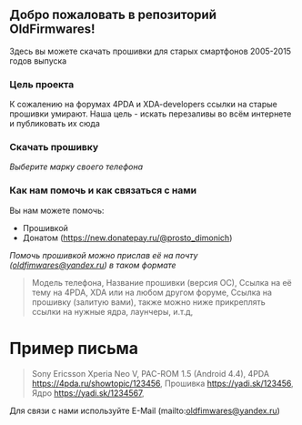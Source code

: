 ## Добро пожаловать в репозиторий OldFirmwares!

Здесь вы можете скачать прошивки для старых смартфонов 2005-2015 годов выпуска

### Цель проекта

К сожалению на форумах 4PDA и XDA-developers ссылки на старые прошивки умирают. Наша цель - искать перезаливы во всём интернете и публиковать их сюда

### Скачать прошивку

*Выберите марку своего телефона*



### Как нам помочь и как связаться с нами

Вы нам можете помочь:

* Прошивкой 
* Донатом (https://new.donatepay.ru/@prosto_dimonich)

*Помочь прошивкой можно прислав её на почту (oldfimwares@yandex.ru) в таком формате*

>Модель телефона,
>Название прошивки (версия ОС),
>Ссылка на её тему на 4PDA, XDA или на любом другом форуме,
>Ссылка на прошивку (залитую вами), также можно ниже прикреплять ссылки на нужные ядра, лаунчеры, и.т.д,

# Пример письма

>Sony Ericsson Xperia Neo V,
>PAC-ROM 1.5 (Android 4.4),
>4PDA https://4pda.ru/showtopic/123456,
>Прошивка https://yadi.sk/123456,
>Ядро https://yadi.sk/1234567,

Для связи с нами используйте E-Mail (mailto:oldfimwares@yandex.ru)
